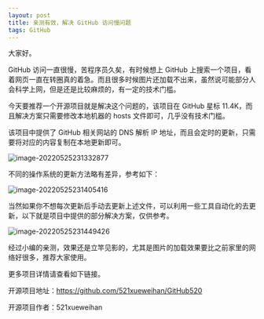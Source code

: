 ```yaml
---
layout: post
title: 亲测有效，解决 GitHub 访问慢问题
tags: GitHub
---
```


大家好。

GitHub 访问一直很慢，苦程序员久矣，有时候想上 GitHub 上搜索一个项目，看着网页一直在转圈真的着急。而且很多时候图片还加载不出来，虽然说可能部分人会科学上网，但是还是比较麻烦的，有一定的技术门槛。

今天要推荐一个开源项目就是解决这个问题的，该项目在 GitHub 星标 11.4K，而且解决方案只需要修改本地机器的 hosts 文件即可，几乎没有技术门槛。

该项目中提供了 GitHub 相关网站的 DNS 解析 IP 地址，而且会定时的更新，只需要将对应的内容复制在本地更新即可。

![image-20220525231332877](https://7465-test-3c9b5e-1-1301419220.tcb.qcloud.la/images/compress_image-20220525231332877.png)

不同的操作系统的更新方法略有差异，参考如下：

![image-20220525231405416](https://7465-test-3c9b5e-1-1301419220.tcb.qcloud.la/images/compress_image-20220525231405416.png)

当然如果你不想每次更新后手动去更新上述文件，可以利用一些工具自动化的去更新，以下就是项目中提供的部分解决方案，仅供参考。

![image-20220525231449426](https://7465-test-3c9b5e-1-1301419220.tcb.qcloud.la/images/compress_image-20220525231449426.png)

经过小编的亲测，效果还是立竿见影的，尤其是图片的加载效果要比之前家里的网络好很多，推荐大家使用。

更多项目详情请查看如下链接。

开源项目地址：https://github.com/521xueweihan/GitHub520

开源项目作者：521xueweihan